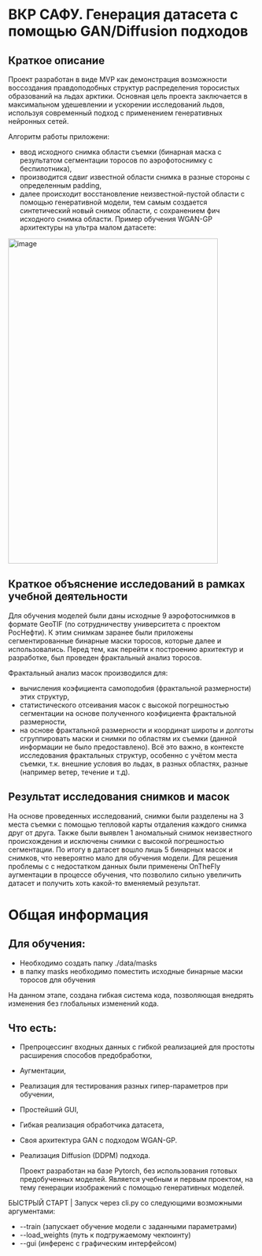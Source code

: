 # ВКР САФУ. Генерация датасета с помощью GAN/Diffusion подходов

## Краткое описание
Проект разработан в виде MVP как демонстрация возможности воссоздания правдоподобных структур распределения торосистых образований на льдах арктики. Основная цель проекта заключается в максимальном удешевлении и ускорении исследований льдов, используя современный подход с применением генеративных нейронных сетей.

Алгоритм работы приложени: 
- ввод исходного снимка области съемки (бинарная маска с результатом сегментации торосов по аэрофотоснимку с беспилотника),
- производится сдвиг известной области снимка в разные стороны с определенным padding,
- далее происходит восстановление неизвестной-пустой области с помощью генеративной модели, тем самым создается синтетический новый снимок области, с сохранением фич исходного снимка области.
Пример обучения WGAN-GP архитектуры на ультра малом датасете:
<img width="426" height="659" alt="image" src="https://github.com/user-attachments/assets/8d34e68b-10ac-44df-813c-8a80014735e6" />

## Краткое объяснение исследований в рамках учебной деятельности
Для обучения моделей были даны исходные 9 аэрофотоснимков в формате GeoTIF (по сотрудничеству университета с проектом РосНефти). К этим снимкам заранее были приложены сегментированные бинарные маски торосов, которые далее и использовались. Перед тем, как перейти к построению архитектур и разработке, был проведен фрактальный анализ торосов. 

Фрактальный анализ масок производился для:
- вычисления коэфициента самоподобия (фрактальной размерности) этих структур,
- статистического отсеивания масок с высокой погрешностью сегментации на основе полученного коэфициента фрактальной размерности,
- на основе фрактальной размерности и координат широты и долготы сгруппировать маски и снимки по областям их съемки (данной информации не было предоставлено).
Всё это важно, в контексте исследования фрактальных структур, особенно с учётом места съемки, т.к. внешние условия во льдах, в разных областях, разные (например ветер, течение и т.д).

## Результат исследования снимков и масок
На основе проведенных исследований, снимки были разделены на 3 места съемки с помощью тепловой карты отдаления каждого снимка друг от друга. Также были выявлен 1 аномальный снимок неизвестного происхождения и исключены снимки с высокой погрешностью сегментации. По итогу в датасет вошло лишь 5 бинарных масок и снимков, что невероятно мало для обучения модели. 
Для решения проблемы с с недостатком данных были применены OnTheFly аугментации в процессе обучения, что позволило сильно увеличить датасет и получить хоть какой-то вменяемый результат.

# Общая информация
## Для обучения:
- Необходимо создать папку ./data/masks
- в папку masks необходимо поместить исходные бинарные маски торосов для обучения

На данном этапе, создана гибкая система кода, позволяющая внедрять изменения без глобальных изменений кода.

## Что есть:
- Препроцессинг входных данных с гибкой реализацией для простоты расширения способов предобработки,
- Аугментации,
- Реализация для тестирования разных гипер-параметров при обучении,
- Простейший GUI,
- Гибкая реализация обработчика датасета,
- Своя архитектура GAN с подходом WGAN-GP.
- Реализация Diffusion (DDPM) подхода.

  Проект разработан на базе Pytorch, без использования готовых предобученных моделей.
  Является учебным и первым проектом, на тему генерации изображений с помощью генеративных моделей.
  

БЫСТРЫЙ СТАРТ | Запуск через cli.py со следующими возможными аргументами:
- --train (запускает обучение модели с заданными параметрами)
- --load_weights (путь к подгружаемому чекпоинту)
- --gui (инференс с графическим интерфейсом)
